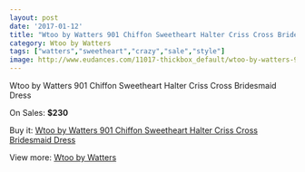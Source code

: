 ```yaml
---
layout: post
date: '2017-01-12'
title: "Wtoo by Watters 901 Chiffon Sweetheart Halter Criss Cross Bridesmaid Dress"
category: Wtoo by Watters 
tags: ["watters","sweetheart","crazy","sale","style"]
image: http://www.eudances.com/11017-thickbox_default/wtoo-by-watters-901-chiffon-sweetheart-halter-criss-cross-bridesmaid-dress.jpg
---
```

Wtoo by Watters 901 Chiffon Sweetheart Halter Criss Cross Bridesmaid Dress

On Sales: **$230**
<a href="https://www.eudances.com/en/wtoo-by-watters/3514-wtoo-by-watters-901-chiffon-sweetheart-halter-criss-cross-bridesmaid-dress.html"><amp-img layout="responsive" width="600" height="600" src="//www.eudances.com/11017-thickbox_default/wtoo-by-watters-901-chiffon-sweetheart-halter-criss-cross-bridesmaid-dress.jpg" alt="Wtoo by Watters 901 Chiffon Sweetheart Halter Criss Cross Bridesmaid Dress 0" /></a>
<a href="https://www.eudances.com/en/wtoo-by-watters/3514-wtoo-by-watters-901-chiffon-sweetheart-halter-criss-cross-bridesmaid-dress.html"><amp-img layout="responsive" width="600" height="600" src="//www.eudances.com/11019-thickbox_default/wtoo-by-watters-901-chiffon-sweetheart-halter-criss-cross-bridesmaid-dress.jpg" alt="Wtoo by Watters 901 Chiffon Sweetheart Halter Criss Cross Bridesmaid Dress 1" /></a>
<a href="https://www.eudances.com/en/wtoo-by-watters/3514-wtoo-by-watters-901-chiffon-sweetheart-halter-criss-cross-bridesmaid-dress.html"><amp-img layout="responsive" width="600" height="600" src="//www.eudances.com/11018-thickbox_default/wtoo-by-watters-901-chiffon-sweetheart-halter-criss-cross-bridesmaid-dress.jpg" alt="Wtoo by Watters 901 Chiffon Sweetheart Halter Criss Cross Bridesmaid Dress 2" /></a>

Buy it: [Wtoo by Watters 901 Chiffon Sweetheart Halter Criss Cross Bridesmaid Dress](https://www.eudances.com/en/wtoo-by-watters/3514-wtoo-by-watters-901-chiffon-sweetheart-halter-criss-cross-bridesmaid-dress.html "Wtoo by Watters 901 Chiffon Sweetheart Halter Criss Cross Bridesmaid Dress")

View more: [Wtoo by Watters ](https://www.eudances.com/en/67-wtoo-by-watters "Wtoo by Watters ")